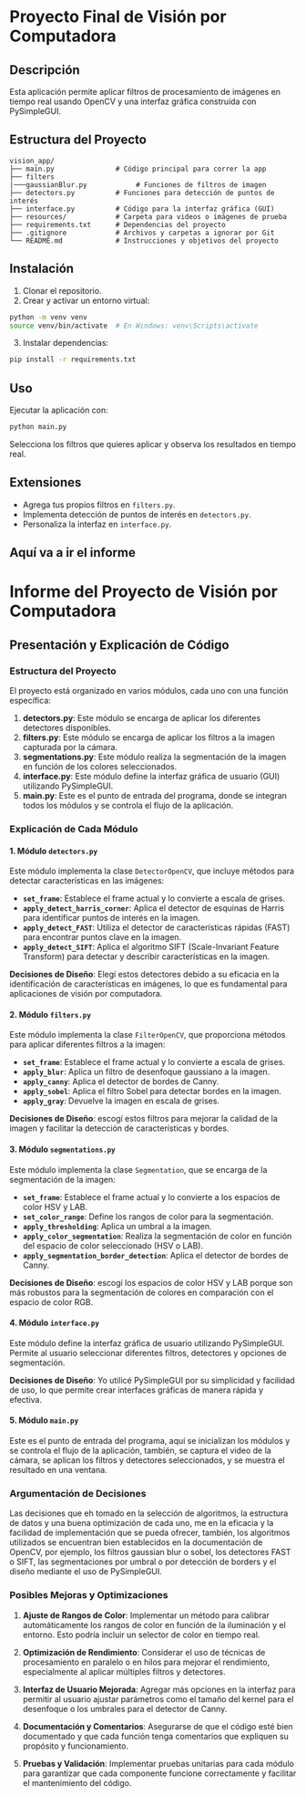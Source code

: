 # Proyecto Final de Visión por Computadora

## Descripción
Esta aplicación permite aplicar filtros de procesamiento de imágenes en tiempo real usando OpenCV y una interfaz gráfica construida con 
PySimpleGUI.

## Estructura del Proyecto
```
vision_app/
├── main.py               # Código principal para correr la app
├── filters
|───gaussianBlur.py            # Funciones de filtros de imagen
├── detectors.py          # Funciones para detección de puntos de interés
├── interface.py          # Código para la interfaz gráfica (GUI)
├── resources/            # Carpeta para videos o imágenes de prueba
├── requirements.txt      # Dependencias del proyecto
├── .gitignore            # Archivos y carpetas a ignorar por Git
└── README.md             # Instrucciones y objetivos del proyecto
```

## Instalación
1. Clonar el repositorio.
2. Crear y activar un entorno virtual:
```bash
python -m venv venv
source venv/bin/activate  # En Windows: venv\Scripts\activate
```
3. Instalar dependencias:
```bash
pip install -r requirements.txt
```

## Uso
Ejecutar la aplicación con:
```bash
python main.py
```

Selecciona los filtros que quieres aplicar y observa los resultados en tiempo real.

## Extensiones
- Agrega tus propios filtros en `filters.py`.
- Implementa detección de puntos de interés en `detectors.py`.
- Personaliza la interfaz en `interface.py`.


## Aquí va a ir el informe

# Informe del Proyecto de Visión por Computadora

## Presentación y Explicación de Código

### Estructura del Proyecto

El proyecto está organizado en varios módulos, cada uno con una función específica:

1. **detectors.py**: Este módulo se encarga de aplicar los diferentes detectores disponibles.
2. **filters.py**: Este módulo se encarga de aplicar los filtros a la imagen capturada por la cámara.
3. **segmentations.py**: Este módulo realiza la segmentación de la imagen en función de los colores seleccionados.
4. **interface.py**: Este módulo define la interfaz gráfica de usuario (GUI) utilizando PySimpleGUI.
5. **main.py**: Este es el punto de entrada del programa, donde se integran todos los módulos y se controla el flujo de la aplicación.

### Explicación de Cada Módulo

#### 1. Módulo `detectors.py`

Este módulo implementa la clase `DetectorOpenCV`, que incluye métodos para detectar características en las imágenes:

- **`set_frame`**: Establece el frame actual y lo convierte a escala de grises.
- **`apply_detect_harris_corner`**: Aplica el detector de esquinas de Harris para identificar puntos de interés en la imagen.
- **`apply_detect_FAST`**: Utiliza el detector de características rápidas (FAST) para encontrar puntos clave en la imagen.
- **`apply_detect_SIFT`**: Aplica el algoritmo SIFT (Scale-Invariant Feature Transform) para detectar y describir características en la imagen.

**Decisiones de Diseño**: Elegí estos detectores debido a su eficacia en la identificación de características en imágenes, lo que es fundamental para aplicaciones de visión por computadora.

#### 2. Módulo `filters.py`

Este módulo implementa la clase `FilterOpenCV`, que proporciona métodos para aplicar diferentes filtros a la imagen:

- **`set_frame`**: Establece el frame actual y lo convierte a escala de grises.
- **`apply_blur`**: Aplica un filtro de desenfoque gaussiano a la imagen.
- **`apply_canny`**: Aplica el detector de bordes de Canny.
- **`apply_sobel`**: Aplica el filtro Sobel para detectar bordes en la imagen.
- **`apply_gray`**: Devuelve la imagen en escala de grises.

**Decisiones de Diseño**: escogí estos filtros para mejorar la calidad de la imagen y facilitar la detección de características y bordes.

#### 3. Módulo `segmentations.py`

Este módulo implementa la clase `Segmentation`, que se encarga de la segmentación de la imagen:

- **`set_frame`**: Establece el frame actual y lo convierte a los espacios de color HSV y LAB.
- **`set_color_range`**: Define los rangos de color para la segmentación.
- **`apply_thresholding`**: Aplica un umbral a la imagen.
- **`apply_color_segmentation`**: Realiza la segmentación de color en función del espacio de color seleccionado (HSV o LAB).
- **`apply_segmentation_border_detection`**: Aplica el detector de bordes de Canny.

**Decisiones de Diseño**: escogí los espacios de color HSV y LAB porque son más robustos para la segmentación de colores en comparación con el espacio de color RGB.

#### 4. Módulo `interface.py`

Este módulo define la interfaz gráfica de usuario utilizando PySimpleGUI. Permite al usuario seleccionar diferentes filtros, detectores y opciones de segmentación.

**Decisiones de Diseño**: Yo utilicé PySimpleGUI por su simplicidad y facilidad de uso, lo que permite crear interfaces gráficas de manera rápida y efectiva.

#### 5. Módulo `main.py`

Este es el punto de entrada del programa, aquí se inicializan los módulos y se controla el flujo de la aplicación, también, se captura el video de la cámara, se aplican los filtros y detectores seleccionados, y se muestra el resultado en una ventana.

### Argumentación de Decisiones

Las decisiones que eh tomado en la selección de algoritmos, la estructura de datos y una buena optimización de cada uno, me en la eficacia y la facilidad de implementación que se pueda ofrecer, también, los algoritmos utilizados se encuentran bien establecidos en la documentación de OpenCV, por ejemplo, los filtros gaussian blur o sobel, los detectores FAST o SIFT, las segmentaciones por umbral o por detección de borders y el diseño mediante el uso de PySimpleGUI.

### Posibles Mejoras y Optimizaciones

1. **Ajuste de Rangos de Color**: Implementar un método para calibrar automáticamente los rangos de color en función de la iluminación y el entorno. Esto podría incluir un selector de color en tiempo real.

2. **Optimización de Rendimiento**: Considerar el uso de técnicas de procesamiento en paralelo o en hilos para mejorar el rendimiento, especialmente al aplicar múltiples filtros y detectores.

3. **Interfaz de Usuario Mejorada**: Agregar más opciones en la interfaz para permitir al usuario ajustar parámetros como el tamaño del kernel para el desenfoque o los umbrales para el detector de Canny.

4. **Documentación y Comentarios**: Asegurarse de que el código esté bien documentado y que cada función tenga comentarios que expliquen su propósito y funcionamiento.

5. **Pruebas y Validación**: Implementar pruebas unitarias para cada módulo para garantizar que cada componente funcione correctamente y facilitar el mantenimiento del código.